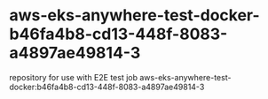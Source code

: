# aws-eks-anywhere-test-docker-b46fa4b8-cd13-448f-8083-a4897ae49814-3
repository for use with E2E test job aws-eks-anywhere-test-docker:b46fa4b8-cd13-448f-8083-a4897ae49814-3
